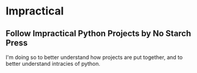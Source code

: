 # Impractical
## Follow Impractical Python Projects by No Starch Press

I'm doing so to better understand how projects are put together, and to better understand intracies of python.
